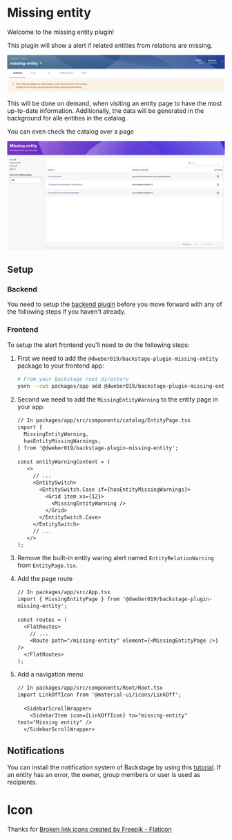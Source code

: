 # Missing entity

Welcome to the missing entity plugin!

This plugin will show a alert if related entities from relations are missing.

![warning](https://raw.githubusercontent.com/dweber019/backstage-plugins/main/plugins/missing-entity/docs/warning.png)

This will be done on demand, when visiting an entity page to have the most up-to-date information.
Additionally, the data will be generated in the background for alle entities in the catalog.

You can even check the catalog over a page

![page](https://raw.githubusercontent.com/dweber019/backstage-plugins/main/plugins/missing-entity/docs/page.png)

## Setup

### Backend

You need to setup the [backend plugin](../missing-entity-backend/README.md) before you move forward with any of the following steps if you haven't already.

### Frontend

To setup the alert frontend you'll need to do the following steps:

1. First we need to add the `@dweber019/backstage-plugin-missing-entity` package to your frontend app:

   ```sh
   # From your Backstage root directory
   yarn --cwd packages/app add @dweber019/backstage-plugin-missing-entity
   ```

2. Second we need to add the `MissingEntityWarning` to the entity page in your app:

   ```tsx
   // In packages/app/src/components/catalog/EntityPage.tsx
   import {
     MissingEntityWarning,
     hasEntityMissingWarnings,
   } from '@dweber019/backstage-plugin-missing-entity';

   const entityWarningContent = (
      <>
        // ...
        <EntitySwitch>
          <EntitySwitch.Case if={hasEntityMissingWarnings}>
            <Grid item xs={12}>
              <MissingEntityWarning />
            </Grid>
          </EntitySwitch.Case>
        </EntitySwitch>
        // ...
      </>
   );
   ```

3. Remove the built-in entity waring alert named `EntityRelationWarning` from `EntityPage.tsx`.

4. Add the page route

   ```tsx
   // In packages/app/src/App.tsx
   import { MissingEntityPage } from '@dweber019/backstage-plugin-missing-entity';

   const routes = (
     <FlatRoutes>
       // ...
       <Route path="/missing-entity" element={<MissingEntityPage />} />
     </FlatRoutes>
   );
   ```
    
5. Add a navigation menu

   ```tsx
   // In packages/app/src/components/Root/Root.tsx
   import LinkOffIcon from '@material-ui/icons/LinkOff';

     <SidebarScrollWrapper>
       <SidebarItem icon={LinkOffIcon} to="missing-entity" text="Missing entity" />
     </SidebarScrollWrapper>
   ```

## Notifications

You can install the notification system of Backstage by using this [tutorial](https://backstage.io/docs/notifications/).
If an entity has an error, the owner, group members or user is used as recipients.

# Icon
Thanks for <a href="https://www.flaticon.com/free-icons/broken-link" title="broken link icons">Broken link icons created by Freepik - Flaticon</a>
